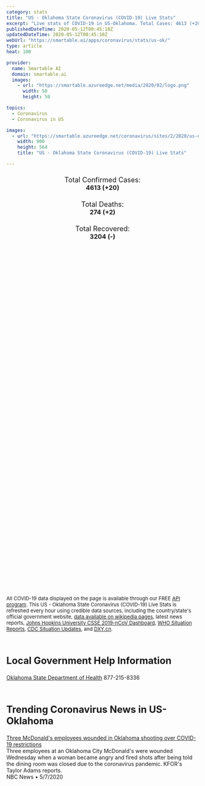 ```yaml
---
category: stats
title: "US - Oklahoma State Coronavirus (COVID-19) Live Stats"
excerpt: "Live stats of COVID-19 in US-Oklahoma. Total Cases: 4613 (+20), Deaths: 274 (+2), Recoveries: 3204(-)."
publishedDateTime: 2020-05-12T00:45:10Z
updatedDateTime: 2020-05-12T00:45:10Z
webUrl: "https://smartable.ai/apps/coronavirus/stats/us-ok/"
type: article
heat: 100

provider:
  name: Smartable AI
  domain: smartable.ai
  images:
    - url: "https://smartable.azureedge.net/media/2020/02/logo.png"
      width: 50
      height: 50

topics:
  - Coronavirus
  - Coronavirus in US

images:
  - url: "https://smartable.azureedge.net/coronavirus/sites/2/2020/us-ok.jpg"
    width: 900
    height: 564
    title: "US - Oklahoma State Coronavirus (COVID-19) Live Stats"

---
```

<div class="total-stats" style="text-align: center;">
    <h3>
	    <div style="font-size: 18px; font-weight: 400;">Total Confirmed Cases:</div>
	    4613 (<span class='red'>+20</span>)
    </h3>
    <h3>
	    <div style="font-size: 18px; font-weight: 400;">Total Deaths:</div>
	    274 (<span class='red'>+2</span>)
    </h3>
    <h3>
	    <div style="font-size: 18px; font-weight: 400;">Total Recovered:</div>
	    3204 (-)
    </h3>
</div>

<script type="text/javascript" src="https://www.gstatic.com/charts/loader.js"></script>

<div id="time_series_chart" style="width: 100%; height: 400px;"></div>
<script type="text/javascript">
  google.charts.load('current', {'packages':['corechart']});
  google.charts.setOnLoadCallback(drawChart);
  function drawChart() {
    var data = google.visualization.arrayToDataTable([
      ['Date', 'Total Cases', 'Total Deaths', 'Total Recovered'],
      ['1/22/2020', 0, 0, 0],['1/23/2020', 0, 0, 0],['1/24/2020', 0, 0, 0],['1/25/2020', 0, 0, 0],['1/26/2020', 0, 0, 0],['1/27/2020', 0, 0, 0],['1/28/2020', 0, 0, 0],['1/29/2020', 0, 0, 0],['1/30/2020', 0, 0, 0],['1/31/2020', 0, 0, 0],['2/1/2020', 0, 0, 0],['2/2/2020', 0, 0, 0],['2/3/2020', 0, 0, 0],['2/4/2020', 0, 0, 0],['2/5/2020', 0, 0, 0],['2/6/2020', 0, 0, 0],['2/7/2020', 0, 0, 0],['2/8/2020', 0, 0, 0],['2/9/2020', 0, 0, 0],['2/10/2020', 0, 0, 0],['2/11/2020', 0, 0, 0],['2/12/2020', 0, 0, 0],['2/13/2020', 0, 0, 0],['2/14/2020', 0, 0, 0],['2/15/2020', 0, 0, 0],['2/16/2020', 0, 0, 0],['2/17/2020', 0, 0, 0],['2/18/2020', 0, 0, 0],['2/19/2020', 0, 0, 0],['2/20/2020', 0, 0, 0],['2/21/2020', 0, 0, 0],['2/22/2020', 0, 0, 0],['2/23/2020', 0, 0, 0],['2/24/2020', 0, 0, 0],['2/25/2020', 0, 0, 0],['2/26/2020', 0, 0, 0],['2/27/2020', 0, 0, 0],['2/28/2020', 0, 0, 0],['2/29/2020', 0, 0, 0],['3/1/2020', 0, 0, 0],['3/2/2020', 0, 0, 0],['3/3/2020', 0, 0, 0],['3/4/2020', 0, 0, 0],['3/5/2020', 0, 0, 0],['3/6/2020', 0, 0, 0],['3/7/2020', 1, 0, 0],['3/8/2020', 1, 0, 0],['3/9/2020', 1, 0, 0],['3/10/2020', 2, 0, 0],['3/11/2020', 2, 0, 0],['3/12/2020', 3, 0, 0],['3/13/2020', 4, 0, 0],['3/14/2020', 4, 0, 0],['3/15/2020', 7, 0, 0],['3/16/2020', 10, 0, 0],['3/17/2020', 21, 0, 0],['3/18/2020', 31, 0, 0],['3/19/2020', 44, 1, 0],['3/20/2020', 49, 1, 0],['3/21/2020', 53, 1, 0],['3/22/2020', 68, 2, 0],['3/23/2020', 81, 2, 0],['3/24/2020', 106, 3, 0],['3/25/2020', 164, 6, 1],['3/26/2020', 248, 7, 1],['3/27/2020', 322, 8, 1],['3/28/2020', 377, 15, 1],['3/29/2020', 431, 16, 1],['3/30/2020', 483, 17, 1],['3/31/2020', 568, 23, 1],['4/1/2020', 721, 30, 1],['4/2/2020', 881, 34, 1],['4/3/2020', 990, 38, 1],['4/4/2020', 1162, 42, 1],['4/5/2020', 1254, 46, 383],['4/6/2020', 1329, 51, 409],['4/7/2020', 1474, 67, 409],['4/8/2020', 1526, 79, 409],['4/9/2020', 1686, 80, 409],['4/10/2020', 1794, 88, 409],['4/11/2020', 1868, 94, 409],['4/12/2020', 1970, 96, 409],['4/13/2020', 2069, 99, 409],['4/14/2020', 2184, 108, 1060],['4/15/2020', 2263, 123, 1060],['4/16/2020', 2357, 131, 1060],['4/17/2020', 2465, 136, 1060],['4/18/2020', 2570, 139, 1534],['4/19/2020', 2631, 140, 1575],['4/20/2020', 2712, 143, 1614],['4/21/2020', 2839, 164, 1703],['4/22/2020', 2926, 170, 1774],['4/23/2020', 3049, 179, 1886],['4/24/2020', 3228, 193, 1964],['4/25/2020', 3196, 194, 2080],['4/26/2020', 3256, 195, 2139],['4/27/2020', 3284, 197, 2167],['4/28/2020', 3413, 207, 2260],['4/29/2020', 3478, 214, 2319],['4/30/2020', 3623, 222, 2401],['5/1/2020', 3726, 227, 2401],['5/2/2020', 3854, 238, 2401],['5/3/2020', 3975, 238, 2401],['5/4/2020', 4156, 243, 2682],['5/5/2020', 4130, 247, 2682],['5/6/2020', 4206, 253, 2909],['5/7/2020', 4333, 260, 2985],['5/8/2020', 4428, 266, 3064],['5/9/2020', 4495, 270, 3064],['5/10/2020', 4593, 272, 3204],['5/11/2020', 4613, 274, 3204],
    ]);
    var options = {
      curveType: 'none',
      chartArea: {'width': '80%', 'height': '80%'},
      legend: { position: 'top' },
      lineWidth: 5,
      colors: ['#f60109', '#444444', '#81B71F']
    };
    var chart = new google.visualization.LineChart(document.getElementById('time_series_chart'));
    chart.draw(data, options);
  }
</script>

<div id="geo_chart" style="width: 100%; height: 500px;"></div>
<script type="text/javascript">
  google.charts.load('current', {
    'packages':['geochart'],
    'mapsApiKey': 'AIzaSyDk1HhVhLaveyKrUhhHZ5YwzIpEcbdal6U'
  });
  google.charts.setOnLoadCallback(drawRegionsMap);
  function drawRegionsMap() {
    var data = google.visualization.arrayToDataTable([
      ['LATITUDE', 'LONGITUDE', 'DESCRIPTION', 'Total Cases', 'Total Deaths'],
      [35.9845, -94.6036, "Adair", 74, 3],[35.2974, -99.6284, "Beckham", 6, 0],[33.9899, -96.2304, "Bryan", 12, 1],[34.9362, -98.1363, "Caddo", 108, 9],[35.6014, -98.1247, "Canadian", 111, 3],[34.4779, -97.4661, "Carter", 6, 1],[35.9642, -94.8912, "Cherokee", 30, 1],[34.0244, -95.2972, "Choctaw", 3, 0],[35.2335, -97.3471, "Cleveland", 456, 32],[34.6197, -98.7522, "Comanche", 124, 2],[34.1954, -98.5881, "Cotton", 5, 2],[36.8739, -95.0947, "Craig", 13, 0],[36.0821, -96.5819, "Creek", 82, 7],[35.5384, -98.6872, "Custer", 11, 0],[36.3013, -94.9979, "Delaware", 92, 16],[36.4061, -97.8701, "Garfield", 22, 1],[34.8392, -97.6105, "Garvin", 15, 1],[34.9227, -97.7763, "Grady", 45, 2],[34.6268, -99.1373, "Jackson", 19, 0],[36.6788, -97.3281, "Kay", 48, 7],[34.9508, -95.0814, "Latimer", 5, 1],[34.9699, -94.7205, "Le Flore", 13, 1],[35.895, -96.8702, "Lincoln", 17, 2],[35.9324, -97.263, "Logan", 18, 1],[33.7935, -97.1426, "Love", 3, 0],[36.477, -95.0195, "Mayes", 24, 4],[35.2404, -97.5998, "McClain", 85, 2],[35.5559, -95.6525, "Muskogee", 29, 6],[36.2747, -97.4551, "Noble", 7, 0],[36.9146, -95.8047, "Nowata", 22, 0],[35.5706, -97.5567, "Oklahoma", 945, 43],[35.7769, -96.0279, "Okmulgee", 17, 0],[36.5698, -96.708, "Osage", 88, 8],[36.9316, -94.8706, "Ottawa", 34, 1],[36.1857, -96.4904, "Pawnee", 29, 2],[36.2313, -96.9302, "Payne", 45, 1],[34.8353, -95.8357, "Pittsburg", 39, 3],[34.8659, -96.6678, "Pontotoc", 10, 2],[35.3525, -96.9647, "Pottawatomie", 54, 4],[36.1832, -95.7663, "Rogers", 70, 5],[35.2346, -96.65, "Seminole", 21, 2],[35.4578, -94.4984, "Sequoyah", 14, 3],[34.616, -97.8207, "Stephens", 22, 1],[36.861, -101.2161, "Texas", 403, 3],[36.1593, -95.941, "Tulsa", 700, 36],[35.9641, -95.3791, "Wagoner", 129, 17],[36.9008, -95.9254, "Washington", 296, 29],[35.0514, -99.5099, "Greer", 65, 6],[34.2356, -96.217, "Atoka", 1, 0],[35.9814, -97.9106, "Kingfisher", 8, 0],[36.4379, -99.2045, "Woodward", 2, 0],[34.8662, -98.8759, "Kiowa", 7, 0],[36.9248, -97.6571, "Grant", 2, 0],[36.3882, -98.1779, "Major", 5, 1],[34.0043, -95.0895, "McCurtain", 8, 0],[35.156, -99.0594, "Washita", 1, 0],[34.3413, -98.8706, "Tillman", 19, 0],[35.2043, -95.8893, "McIntosh", 5, 0],[34.0826, -97.9788, "Jefferson", 3, 0],[36.8517, -100.0552, "Beaver", 20, 0],[36.1548, -98.9296, "Dewey", 2, 0],[34.0867, -96.7742, "Marshall", 2, 0],[35.4903, -96.4793, "Okfuskee", 1, 0],[36.5791, -98.4578, "Alfalfa", 1, 0],[34.2407, -96.7566, "Johnston", 4, 0],[35.2569, -94.9225, "Haskell", 5, 0],[36.5849, -98.8784, "Woods", 3, 0],[36.6174, -99.7484, "Harper", 1, 0],[34.4977, -96.9899, "Murray", 2, 0],[36.5633, -102.795, "Cimarron", 1, 0],[34.4820384, -95.3102505, "Pushmataha", 1, 0],[35.8825489, -98.3964938, "Blaine", 3, 0],
    ]);
    var options = {
      backgroundColor: {fill:'transparent',stroke:'#FFF' ,strokeWidth:0 }, 
      displayMode: 'markers',
      region: 'US-OK', 
      resolution: 'metros',
      colorAxis: {colors: ['#F27D81', '#f60109']},
      sizeAxis: {minSize:3,  maxSize:12},
    };
    var chart = new google.visualization.GeoChart(document.getElementById('geo_chart'));
    chart.draw(data, options);
  };
</script>

<div id="geo_table"></div>
<script type="text/javascript">
  google.charts.load('current', {'packages':['table']});
  google.charts.setOnLoadCallback(drawTable);
  function drawTable() {
    var data = new google.visualization.DataTable();
    data.addColumn('string', 'Location');
    data.addColumn('number', 'Total Cases');
    data.addColumn('number', 'New Cases');
    data.addColumn('number', 'Active Cases');
    data.addColumn('number', 'Total Deaths');
    data.addColumn('number', 'New Deaths');
    data.addColumn('number', 'Total Recovered');
    data.addRows([
      [{v:"Adair", f:"Adair"}, 74, 0, 39, 3, 0, 32],[{v:"Beckham", f:"Beckham"}, 6, 0, 5, 0, 0, 1],[{v:"Bryan", f:"Bryan"}, 12, 0, 8, 1, 0, 3],[{v:"Caddo", f:"Caddo"}, 108, 0, 87, 9, 0, 12],[{v:"Canadian", f:"Canadian"}, 111, 0, 45, 3, 0, 63],[{v:"Carter", f:"Carter"}, 6, 0, 4, 1, 0, 1],[{v:"Cherokee", f:"Cherokee"}, 30, 0, 10, 1, 0, 19],[{v:"Choctaw", f:"Choctaw"}, 3, 0, 2, 0, 0, 1],[{v:"Cleveland", f:"Cleveland"}, 456, 0, 171, 32, 0, 253],[{v:"Comanche", f:"Comanche"}, 124, 0, 73, 2, 0, 49],[{v:"Cotton", f:"Cotton"}, 5, 0, 0, 2, 0, 3],[{v:"Craig", f:"Craig"}, 13, 0, 8, 0, 0, 5],[{v:"Creek", f:"Creek"}, 82, 0, 23, 7, 0, 52],[{v:"Custer", f:"Custer"}, 11, 0, 3, 0, 0, 8],[{v:"Delaware", f:"Delaware"}, 92, 0, 37, 16, 0, 39],[{v:"Garfield", f:"Garfield"}, 22, 0, 14, 1, 0, 7],[{v:"Garvin", f:"Garvin"}, 15, 0, 4, 1, 0, 10],[{v:"Grady", f:"Grady"}, 45, 0, 26, 2, 0, 17],[{v:"Jackson", f:"Jackson"}, 19, 0, 12, 0, 0, 7],[{v:"Kay", f:"Kay"}, 48, 0, 4, 7, 0, 37],[{v:"Latimer", f:"Latimer"}, 5, 0, 2, 1, 0, 2],[{v:"Le Flore", f:"Le Flore"}, 13, 0, 8, 1, 0, 4],[{v:"Lincoln", f:"Lincoln"}, 17, 0, 7, 2, 0, 8],[{v:"Logan", f:"Logan"}, 18, 0, 8, 1, 0, 9],[{v:"Love", f:"Love"}, 3, 0, 2, 0, 0, 1],[{v:"Mayes", f:"Mayes"}, 24, 0, 7, 4, 0, 13],[{v:"McClain", f:"McClain"}, 85, 0, 83, 2, 0, 0],[{v:"Muskogee", f:"Muskogee"}, 29, 0, 3, 6, 0, 20],[{v:"Noble", f:"Noble"}, 7, 0, 2, 0, 0, 5],[{v:"Nowata", f:"Nowata"}, 22, 0, 13, 0, 0, 9],[{v:"Oklahoma", f:"Oklahoma"}, 945, 0, 446, 43, 0, 456],[{v:"Okmulgee", f:"Okmulgee"}, 17, 0, 3, 0, 0, 14],[{v:"Osage", f:"Osage"}, 88, 0, 41, 8, 0, 39],[{v:"Ottawa", f:"Ottawa"}, 34, 0, 16, 1, 0, 17],[{v:"Pawnee", f:"Pawnee"}, 29, 0, 7, 2, 0, 20],[{v:"Payne", f:"Payne"}, 45, 0, 15, 1, 0, 29],[{v:"Pittsburg", f:"Pittsburg"}, 39, 0, 25, 3, 0, 11],[{v:"Pontotoc", f:"Pontotoc"}, 10, 0, 0, 2, 0, 8],[{v:"Pottawatomie", f:"Pottawatomie"}, 54, 0, 23, 4, 0, 27],[{v:"Rogers", f:"Rogers"}, 70, 0, 41, 5, 0, 24],[{v:"Seminole", f:"Seminole"}, 21, 0, 15, 2, 0, 4],[{v:"Sequoyah", f:"Sequoyah"}, 14, 0, 4, 3, 0, 7],[{v:"Stephens", f:"Stephens"}, 22, 0, 6, 1, 0, 15],[{v:"Texas", f:"Texas"}, 403, 0, 394, 3, 0, 6],[{v:"Tulsa", f:"Tulsa"}, 700, 0, 323, 36, 0, 341],[{v:"Wagoner", f:"Wagoner"}, 129, 0, 54, 17, 0, 58],[{v:"Washington", f:"Washington"}, 296, 0, 158, 29, 0, 109],[{v:"Greer", f:"Greer"}, 65, 0, 16, 6, 0, 43],[{v:"Atoka", f:"Atoka"}, 1, 0, 0, 0, 0, 1],[{v:"Kingfisher", f:"Kingfisher"}, 8, 0, 2, 0, 0, 6],[{v:"Woodward", f:"Woodward"}, 2, 0, 1, 0, 0, 1],[{v:"Kiowa", f:"Kiowa"}, 7, 0, 5, 0, 0, 2],[{v:"Grant", f:"Grant"}, 2, 0, 0, 0, 0, 2],[{v:"Major", f:"Major"}, 5, 0, 3, 1, 0, 1],[{v:"McCurtain", f:"McCurtain"}, 8, 0, 8, 0, 0, 0],[{v:"Washita", f:"Washita"}, 1, 0, 1, 0, 0, 0],[{v:"Tillman", f:"Tillman"}, 19, 0, 17, 0, 0, 2],[{v:"McIntosh", f:"McIntosh"}, 5, 0, 5, 0, 0, 0],[{v:"Jefferson", f:"Jefferson"}, 3, 0, 2, 0, 0, 1],[{v:"Beaver", f:"Beaver"}, 20, 0, 20, 0, 0, 0],[{v:"Dewey", f:"Dewey"}, 2, 0, 1, 0, 0, 1],[{v:"Marshall", f:"Marshall"}, 2, 0, 1, 0, 0, 1],[{v:"Okfuskee", f:"Okfuskee"}, 1, 0, 0, 0, 0, 1],[{v:"Alfalfa", f:"Alfalfa"}, 1, 0, 0, 0, 0, 1],[{v:"Johnston", f:"Johnston"}, 4, 0, 3, 0, 0, 1],[{v:"Haskell", f:"Haskell"}, 5, 0, 4, 0, 0, 1],[{v:"Woods", f:"Woods"}, 3, 0, 3, 0, 0, 0],[{v:"Harper", f:"Harper"}, 1, 0, 1, 0, 0, 0],[{v:"Murray", f:"Murray"}, 2, 0, 1, 0, 0, 1],[{v:"Cimarron", f:"Cimarron"}, 1, 0, 1, 0, 0, 0],[{v:"Pushmataha", f:"Pushmataha"}, 1, 0, 1, 0, 0, 0],[{v:"Blaine", f:"Blaine"}, 3, 0, 3, 0, 0, 0],
    ]);
    data.setProperty(0, 0, 'style', 'min-width:100px');
    var table = new google.visualization.Table(document.getElementById('geo_table'));
    table.draw(data, {allowHtml: true, sortColumn: 2, sortAscending: false, width: '660px', height: '100%'});
  }
</script>

<span style="font-size: 13px">All COVID-19 data displayed on the page is available through our FREE <a href="https://developer.smartable.ai">API program</a>. This US - Oklahoma State Coronavirus (COVID-19) Live Stats is refreshed every hour using credible data sources, including the country/state's official government website, <a href="https://en.wikipedia.org/wiki/2019%E2%80%9320_coronavirus_pandemic" target="_blank">data available on wikipedia pages</a>, latest news reports, <a href="https://systems.jhu.edu/research/public-health/ncov/" target="_blank">Johns Hopkins University CSSE 2019-nCoV Dashboard</a>, <a href="https://www.who.int/emergencies/diseases/novel-coronavirus-2019/situation-reports" target="_blank">WHO Situation Reports</a>, <a href="https://www.cdc.gov/coronavirus/2019-ncov/index.html" target="_blank">CDC Situation Updates</a>, and <a href="https://ncov.dxy.cn/ncovh5/view/pneumonia" target="_blank">DXY.cn</a>.</span>

<h2 id="news" class="center" style="margin-top: 60px; font-size: 25px;">Local Government Help Information</h2>
<div class="info center">
<a href="https://www.ok.gov/health/Prevention_and_Preparedness/Acute_Disease_Service/Disease_Information/Coronavirus_Disease_2019/index.html" target="_blank">Oklahoma State Department of Health</a> 877-215-8336
</div>
<h2 id="news" class="center" style="margin-top: 60px; font-size: 25px;">Trending Coronavirus News in US-Oklahoma</h2>
<div class="row">
<div class="col-md-6 col-sm-12">
  <div class="content-card">
	<a href="https://www.nbcnews.com/video/three-mcdonald-s-employees-wounded-in-shooting-over-covid-19-restrictions-83135045778"><div class="card-image" style="background-image: url(https://media13.s-nbcnews.com/j/MSNBC/Components/Video/202005/NC_mcdonaldsshooting0507_1920x1080.nbcnews-fp-1200-630.jpg)"></div></a>
	<div class="content">
		<div class="card-title"><a href="https://www.nbcnews.com/video/three-mcdonald-s-employees-wounded-in-shooting-over-covid-19-restrictions-83135045778">Three McDonald's employees wounded in Oklahoma shooting over COVID-19 restrictions</a></div>
		<div class="card-excerpt">Three employees at an Oklahoma City McDonald's were wounded Wednesday when a woman became angry and fired shots after being told the dining room was closed due to the coronavirus pandemic. KFOR's Taylor Adams reports.</div>
		<div class="card-meta">
			<span class="card-provider">NBC News</span> • <span class="card-date">5/7/2020</span>
		</div>
	</div>
  </div>
</div>

</div>

